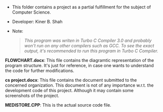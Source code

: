 - This folder contains a project as a partial fulfillment for the subject of Computer Science.
- Developer: Kiner B. Shah
- Note: 

  > *This program was writen in Turbo C Compiler 3.0 and probably won't run on any other compilers such as GCC. To see the exact output, it's recommended to run this program in Turbo C Compiler.*

**FLOWCHART.docx**: This file contains the diagramtic representation of the program structure. It's just for reference, in case one wants to understand the code for further modifications.

**cs project.docx**: This file contains the document submitted to the concerned organization. This document is not of any importance w.r.t. the development code of this project. Although it may contain some screenshots of the project.

**MEDISTORE.CPP**: This is the actual source code file.
